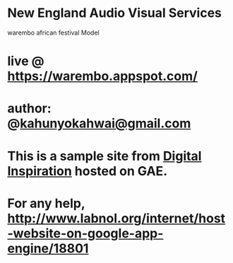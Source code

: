 # New England Audio Visual Services 

warembo
african festival Model

# live @  https://warembo.appspot.com/
# author: @kahunyokahwai@gmail.com
	

# This is a sample site from <strong><a href="http://www.labnol.org/">Digital Inspiration</a></strong> hosted on GAE.
# For any help, http://www.labnol.org/internet/host-website-on-google-app-engine/18801
			
